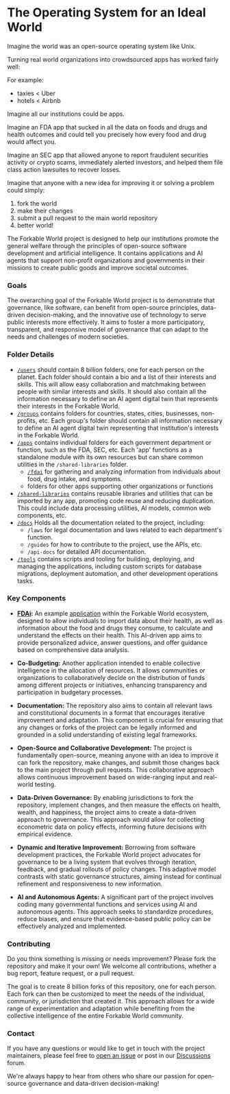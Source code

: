 # The Operating System for an Ideal World

Imagine the world was an open-source operating system like Unix. 

Turning real world organizations into crowdsourced apps has worked fairly well:

For example:
- taxies < Uber
- hotels < Airbnb

Imagine all our institutions could be apps.  

Imagine an FDA app that sucked in all the data on foods and drugs and health outcomes and could tell you precisely how every food and drug would affect you. 

Imagine an SEC app that allowed anyone to report fraudulent securities activity or crypto scams,  immediately alerted investors, and helped them file class action lawsuites to recover losses. 

Imagine that anyone with a new idea for improving it or solving a problem could simply:
1. fork the world
2. make their changes
3. submit a pull request to the main world repository
4. better world!

The Forkable World project is designed to help our institutions promote the general welfare through the principles of open-source software development and artificial intelligence. It contains applications and AI agents that support non-profit organizations and governments in their missions to create public goods and improve societal outcomes.

### Goals

The overarching goal of the Forkable World project is to demonstrate that governance, like software, can benefit from open-source principles, data-driven decision-making, and the innovative use of technology to serve public interests more effectively. It aims to foster a more participatory, transparent, and responsive model of governance that can adapt to the needs and challenges of modern societies.

### Folder Details

- [`/users`](users) should contain 8 billion folders, one for each person on the planet. Each folder should contain a bio and a list of their interests and skills. This will allow easy collaboration and matchmaking between people with similar interests and skills.  It should also contain all the information necessary to define an AI agent digital twin that represents their interests in the Forkable World.
- [`/groups`](groups) contains folders for countries, states, cities, businesses, non-profits, etc. Each group's folder should contain all information necessary to define an AI agent digital twin representing that institution's interests in the Forkable World.
- [`/apps`](apps) contains individual folders for each government department or function, such as the FDA, SEC, etc. Each 'app' functions as a standalone module with its own resources but can share common utilities in the `/shared-libraries` folder.
  - [`/fdai`](apps/fdai) for gathering and analyzing information from individuals about food, drug intake, and symptoms.
  - folders for other apps supporting other organizations or functions
- [`/shared-libraries`](libs) contains reusable libraries and utilities that can be imported by any app, promoting code reuse and reducing duplication. This could include data processing utilities, AI models, common web components, etc.
- [`/docs`](docs) Holds all the documentation related to the project, including:
  - `/laws` for legal documentation and laws related to each department's function.
  - `/guides` for how to contribute to the project, use the APIs, etc.
  - `/api-docs` for detailed API documentation.
- [`/tools`](tools) contains scripts and tooling for building, deploying, and managing the applications, including custom scripts for database migrations, deployment automation, and other development operations tasks.

### Key Components

- **[FDAi](apps/fdai):** An example [application](apps/fdai) within the Forkable World ecosystem, designed to allow individuals to import data about their health, as well as information about the food and drugs they consume, to calculate and understand the effects on their health. This AI-driven app aims to provide personalized advice, answer questions, and offer guidance based on comprehensive data analysis.

- **Co-Budgeting:** Another application intended to enable collective intelligence in the allocation of resources. It allows communities or organizations to collaboratively decide on the distribution of funds among different projects or initiatives, enhancing transparency and participation in budgetary processes.

- **Documentation:** The repository also aims to contain all relevant laws and constitutional documents in a format that encourages iterative improvement and adaptation. This component is crucial for ensuring that any changes or forks of the project can be legally informed and grounded in a solid understanding of existing legal frameworks.

- **Open-Source and Collaborative Development:** The project is fundamentally open-source, meaning anyone with an idea to improve it can fork the repository, make changes, and submit those changes back to the main project through pull requests. This collaborative approach allows continuous improvement based on wide-ranging input and real-world testing.

- **Data-Driven Governance:** By enabling jurisdictions to fork the repository, implement changes, and then measure the effects on health, wealth, and happiness, the project aims to create a data-driven approach to governance. This approach would allow for collecting econometric data on policy effects, informing future decisions with empirical evidence.

- **Dynamic and Iterative Improvement:** Borrowing from software development practices, the Forkable World project advocates for governance to be a living system that evolves through iteration, feedback, and gradual rollouts of policy changes. This adaptive model contrasts with static governance structures, aiming instead for continual refinement and responsiveness to new information.

- **AI and Autonomous Agents:** A significant part of the project involves coding many governmental functions and services using AI and autonomous agents. This approach seeks to standardize procedures, reduce biases, and ensure that evidence-based public policy can be effectively analyzed and implemented.

### Contributing

Do you think something is missing or needs improvement? Please fork the repository and make it your own! We welcome all contributions, whether a bug report, feature request, or a pull request.

The goal is to create 8 billion forks of this repository, one for each person. Each fork can then be customized to meet the needs of the individual, community, or jurisdiction that created it. This approach allows for a wide range of experimentation and adaptation while benefiting from the collective intelligence of the entire Forkable World community. 

### Contact

If you have any questions or would like to get in touch with the project maintainers, please feel free to [open an issue](https://github.com/ForkableWorld/forkable-world/issues) or post in our [Discussions](https://github.com/ForkableWorld/forkable-world/discussions) forum.

We're always happy to hear from others who share our passion for open-source governance and data-driven decision-making!
